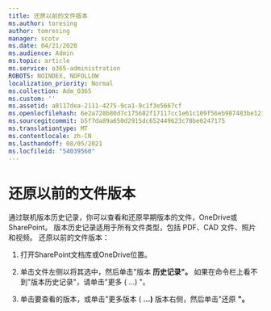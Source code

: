 ```yaml
---
title: 还原以前的文件版本
ms.author: toresing
author: tomresing
manager: scotv
ms.date: 04/21/2020
ms.audience: Admin
ms.topic: article
ms.service: o365-administration
ROBOTS: NOINDEX, NOFOLLOW
localization_priority: Normal
ms.collection: Adm_O365
ms.custom: ''
ms.assetid: a8117dea-2111-4275-9ca1-9c1f3e5667cf
ms.openlocfilehash: 6e2a728b80d7c175682f17117cc1e61c109f56eb987483be12187d048467a4c4
ms.sourcegitcommit: b5f7da89a650d2915dc652449623c78be6247175
ms.translationtype: MT
ms.contentlocale: zh-CN
ms.lasthandoff: 08/05/2021
ms.locfileid: "54039560"
---
```

# <a name="restore-a-previous-file-version"></a>还原以前的文件版本

通过联机版本历史记录，你可以查看和还原早期版本的文件，OneDrive或SharePoint。 版本历史记录适用于所有文件类型，包括 PDF、CAD 文件、照片和视频。 还原以前的文件版本：
  
1. 打开SharePoint文档库或OneDrive位置。
    
2. 单击文件左侧以将其选中，然后单击"版本 **历史记录"。** 如果在命令栏上看不到"版本历史记录"，请单击"更多 ( ...) "。  
    
3. 单击要查看的版本，或单击"更多版本 ( **...)** 版本右侧，然后单击"还原 **"。**
    

